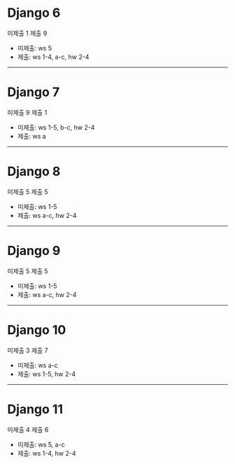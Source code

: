 # Django 6
미제출 1 제출 9
- 미제출: ws 5
- 제출: ws 1-4, a-c, hw 2-4
---
# Django 7
미제출 9 제출 1
- 미제출: ws 1-5, b-c, hw 2-4
- 제출: ws a
---
# Django 8
미제출 5 제출 5
- 미제출: ws 1-5
- 제출: ws a-c, hw 2-4
---
# Django 9
미제출 5 제출 5
- 미제출: ws 1-5
- 제출: ws a-c, hw 2-4
---
# Django 10
미제출 3 제출 7
- 미제출: ws a-c
- 제출: ws 1-5, hw 2-4
---
# Django 11
미제출 4 제출 6
- 미제출: ws 5, a-c
- 제출: ws 1-4, hw 2-4













